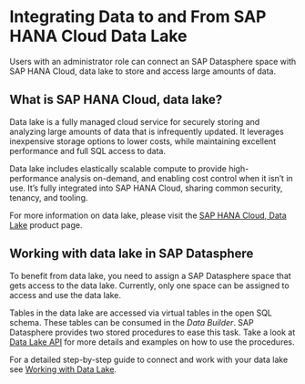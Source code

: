 <!-- loioe84545bd205b4f9f9c1731144c7d3075 -->

# Integrating Data to and From SAP HANA Cloud Data Lake

Users with an administrator role can connect an SAP Datasphere space with SAP HANA Cloud, data lake to store and access large amounts of data. 



## What is SAP HANA Cloud, data lake?

Data lake is a fully managed cloud service for securely storing and analyzing large amounts of data that is infrequently updated. It leverages inexpensive storage options to lower costs, while maintaining excellent performance and full SQL access to data.

Data lake includes elastically scalable compute to provide high-performance analysis on-demand, and enabling cost control when it isn’t in use. It’s fully integrated into SAP HANA Cloud, sharing common security, tenancy, and tooling.

For more information on data lake, please visit the [SAP HANA Cloud, Data Lake](https://help.sap.com/docs/hana-cloud-data-lake) product page.



<a name="loioe84545bd205b4f9f9c1731144c7d3075__section_u51_snh_2mb"/>

## Working with data lake in SAP Datasphere

To benefit from data lake, you need to assign a SAP Datasphere space that gets access to the data lake. Currently, only one space can be assigned to access and use the data lake.

Tables in the data lake are accessed via virtual tables in the open SQL schema. These tables can be consumed in the *Data Builder*. SAP Datasphere provides two stored procedures to ease this task. Take a look at [Data Lake API](data-lake-api-12b6825.md) for more details and examples on how to use the procedures.

For a detailed step-by-step guide to connect and work with your data lake see [Working with Data Lake](working-with-data-lake-93d0b5d.md).

